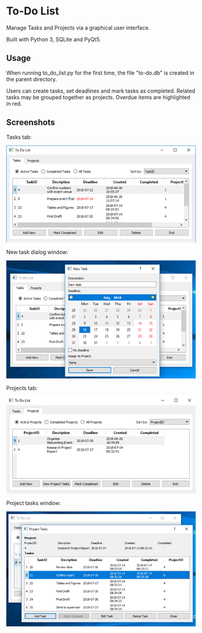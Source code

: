 # To-Do List

Manage Tasks and Projects via a graphical user interface.

Built with Python 3, SQLite and PyQt5.

## Usage

When running to_do_list.py for the first time, the file "to-do.db" is created in the parent directory.

Users can create tasks, set deadlines and mark tasks as completed. Related tasks may be grouped together as projects. Overdue items are highlighted in red.

## Screenshots

Tasks tab:

![Tasks Tab](screenshots/tasks_tab.png?raw=true "Tasks Tab")

New task dialog window:

![Add New Task](screenshots/new_task_dialog.png?raw=true "Add New Task")

Projects tab:

![Projects Tab](screenshots/projects_tab.png?raw=true "Projects Tab")

Project tasks window:

![Project Tasks Window](screenshots/project_tasks.png?raw=true "Project Tasks Window")

